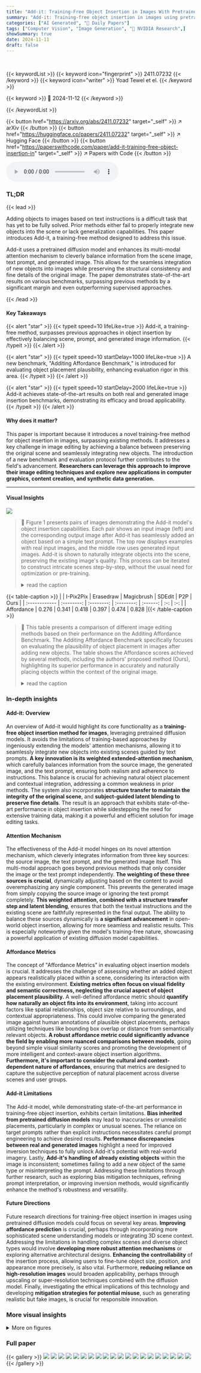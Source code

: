 ```yaml
---
title: "Add-it: Training-Free Object Insertion in Images With Pretrained Diffusion Models"
summary: "Add-it: Training-free object insertion in images using pretrained diffusion models by cleverly balancing information from the scene, text prompt, and generated image, achieving state-of-the-art result..."
categories: ["AI Generated", "🤗 Daily Papers"]
tags: ["Computer Vision", "Image Generation", "🏢 NVIDIA Research",]
showSummary: true
date: 2024-11-11
draft: false
---
```


<br>

{{< keywordList >}}
{{< keyword icon="fingerprint" >}} 2411.07232 {{< /keyword >}}
{{< keyword icon="writer" >}} Yoad Tewel et el. {{< /keyword >}}
 
{{< keyword >}} 🤗 2024-11-12 {{< /keyword >}}
 
{{< /keywordList >}}

{{< button href="https://arxiv.org/abs/2411.07232" target="_self" >}}
↗ arXiv
{{< /button >}}
{{< button href="https://huggingface.co/papers/2411.07232" target="_self" >}}
↗ Hugging Face
{{< /button >}}
{{< button href="https://paperswithcode.com/paper/add-it-training-free-object-insertion-in" target="_self" >}}
↗ Papers with Code
{{< /button >}}



<audio controls>
    <source src="https://ai-paper-reviewer.com/2411.07232/podcast.wav" type="audio/wav">
    Your browser does not support the audio element.
</audio>


### TL;DR


{{< lead >}}

Adding objects to images based on text instructions is a difficult task that has yet to be fully solved. Prior methods either fail to properly integrate new objects into the scene or lack generalization capabilities. This paper introduces Add-it, a training-free method designed to address this issue. 

Add-it uses a pretrained diffusion model and enhances its multi-modal attention mechanism to cleverly balance information from the scene image, text prompt, and generated image. This allows for the seamless integration of new objects into images while preserving the structural consistency and fine details of the original image.  The paper demonstrates state-of-the-art results on various benchmarks, surpassing previous methods by a significant margin and even outperforming supervised approaches.

{{< /lead >}}


#### Key Takeaways

{{< alert "star" >}}
{{< typeit speed=10 lifeLike=true >}} Add-it, a training-free method, surpasses previous approaches in object insertion by effectively balancing scene, prompt, and generated image information. {{< /typeit >}}
{{< /alert >}}

{{< alert "star" >}}
{{< typeit speed=10 startDelay=1000 lifeLike=true >}} A new benchmark, "Additing Affordance Benchmark," is introduced for evaluating object placement plausibility, enhancing evaluation rigor in this area. {{< /typeit >}}
{{< /alert >}}

{{< alert "star" >}}
{{< typeit speed=10 startDelay=2000 lifeLike=true >}} Add-it achieves state-of-the-art results on both real and generated image insertion benchmarks, demonstrating its efficacy and broad applicability. {{< /typeit >}}
{{< /alert >}}

#### Why does it matter?
This paper is important because it introduces a novel training-free method for object insertion in images, surpassing existing methods.  It addresses a key challenge in image editing by achieving a balance between preserving the original scene and seamlessly integrating new objects. The introduction of a new benchmark and evaluation protocol further contributes to the field's advancement. **Researchers can leverage this approach to improve their image editing techniques and explore new applications in computer graphics, content creation, and synthetic data generation.**

------
#### Visual Insights



![](https://arxiv.org/html/2411.07232/x1.png)

> 🔼 Figure 1 presents pairs of images demonstrating the Add-it model's object insertion capabilities. Each pair shows an input image (left) and the corresponding output image after Add-it has seamlessly added an object based on a simple text prompt. The top row displays examples with real input images, and the middle row uses generated input images.  Add-it is shown to naturally integrate objects into the scene, preserving the existing image's quality. This process can be iterated to construct intricate scenes step-by-step, without the usual need for optimization or pre-training.
> <details>
> <summary>read the caption</summary>
> Figure 1: Given an input image (left in each pair), either real (top row) or generated (mid row), along with a simple textual prompt describing an object to be added Add-it seamlessly adds the object to the image in a natural way. Add-it allows the step-by-step creation of complex scenes without the need for optimization or pre-training.
> </details>





{{< table-caption >}}
|               | I-Pix2Pix | Erasedraw | Magicbrush | SDEdit | P2P | Ours |
| :------------ | :--------: | :--------: | :--------: | :------: | :-: | :-: |
| Affordance    |   0.276    |   0.341    |   0.418    |   0.397   | 0.474 | 0.828 |{{< /table-caption >}}

> 🔼 This table presents a comparison of different image editing methods based on their performance on the Additing Affordance Benchmark.  The Additing Affordance Benchmark specifically focuses on evaluating the plausibility of object placement in images after adding new objects. The table shows the Affordance scores achieved by several methods, including the authors' proposed method (Ours), highlighting its superior performance in accurately and naturally placing objects within the context of the original image.
> <details>
> <summary>read the caption</summary>
> Table 1: Comparison of methods based on Affordance score for the Additing Affordance Benchmark.
> </details>





### In-depth insights


#### Add-it: Overview
An overview of Add-it would highlight its core functionality as a **training-free object insertion method for images**, leveraging pretrained diffusion models.  It avoids the limitations of training-based approaches by ingeniously extending the models' attention mechanisms, allowing it to seamlessly integrate new objects into existing scenes guided by text prompts.  **A key innovation is its weighted extended-attention mechanism**, which carefully balances information from the source image, the generated image, and the text prompt, ensuring both realism and adherence to instructions.  This balance is crucial for achieving natural object placement and contextual integration, addressing a common weakness in prior methods.  The system also incorporates **structure transfer to maintain the integrity of the original scene**, and **subject-guided latent blending to preserve fine details**. The result is an approach that exhibits state-of-the-art performance in object insertion while sidestepping the need for extensive training data, making it a powerful and efficient solution for image editing tasks.

#### Attention Mechanism
The effectiveness of the Add-it model hinges on its novel attention mechanism, which cleverly integrates information from three key sources: the source image, the text prompt, and the generated image itself.  This multi-modal approach goes beyond previous methods that only consider the image or the text prompt independently. **The weighting of these three sources is crucial**, dynamically adjusting based on the content to avoid overemphasizing any single component. This prevents the generated image from simply copying the source image or ignoring the text prompt completely.  **This weighted attention, combined with a structure transfer step and latent blending**, ensures that both the textual instructions and the existing scene are faithfully represented in the final output. The ability to balance these sources dynamically is **a significant advancement** in open-world object insertion, allowing for more seamless and realistic results. This is especially noteworthy given the model's training-free nature, showcasing a powerful application of existing diffusion model capabilities.

#### Affordance Metrics
The concept of "Affordance Metrics" in evaluating object insertion models is crucial.  It addresses the challenge of assessing whether an added object appears realistically placed within a scene, considering its interaction with the existing environment.  **Existing metrics often focus on visual fidelity and semantic correctness, neglecting the crucial aspect of object placement plausibility.**  A well-defined affordance metric should **quantify how naturally an object fits into its environment**, taking into account factors like spatial relationships, object size relative to surroundings, and contextual appropriateness.  This could involve comparing the generated image against human annotations of plausible object placements, perhaps utilizing techniques like bounding box overlap or distance from semantically relevant objects.  **A robust affordance metric could significantly advance the field by enabling more nuanced comparisons between models**, going beyond simple visual similarity scores and promoting the development of more intelligent and context-aware object insertion algorithms.  **Furthermore, it's important to consider the cultural and context-dependent nature of affordances**, ensuring that metrics are designed to capture the subjective perception of natural placement across diverse scenes and user groups.

#### Add-it Limitations
The Add-it model, while demonstrating state-of-the-art performance in training-free object insertion, exhibits certain limitations.  **Bias inherited from pretrained diffusion models** may lead to inaccuracies or unrealistic placements, particularly in complex or unusual scenes.  The reliance on target prompts rather than explicit instructions necessitates careful prompt engineering to achieve desired results.  **Performance discrepancies between real and generated images** highlight a need for improved inversion techniques to fully unlock Add-it's potential with real-world imagery. Lastly, **Add-it's handling of already existing objects** within the image is inconsistent; sometimes failing to add a new object of the same type or misinterpreting the prompt. Addressing these limitations through further research, such as exploring bias mitigation techniques, refining prompt interpretation, or improving inversion methods, would significantly enhance the method's robustness and versatility.

#### Future Directions
Future research directions for training-free object insertion in images using pretrained diffusion models could focus on several key areas.  **Improving affordance prediction** is crucial, perhaps through incorporating more sophisticated scene understanding models or integrating 3D scene context.  Addressing the limitations in handling complex scenes and diverse object types would involve **developing more robust attention mechanisms** or exploring alternative architectural designs.  **Enhancing the controllability** of the insertion process, allowing users to fine-tune object size, position, and appearance more precisely, is also vital.  Furthermore, **reducing reliance on high-resolution images** would broaden applicability, perhaps through upscaling or super-resolution techniques combined with the diffusion model. Finally, investigating the ethical implications of this technology and developing **mitigation strategies for potential misuse**, such as generating realistic but fake images, is crucial for responsible innovation.


### More visual insights

<details>
<summary>More on figures
</summary>


![](https://arxiv.org/html/2411.07232/x2.png)

> 🔼 This figure illustrates the Add-it model's architecture.  It begins with a source noise image (Xs⁢o⁢u⁢r⁢c⁢eTsuperscriptsubscript𝑋𝑠𝑜𝑢𝑟𝑐𝑒𝑇X_{source}^{T}) and a target noise image (Xt⁢a⁢r⁢g⁢e⁢tTsuperscriptsubscript𝑋𝑡𝑎𝑟𝑔𝑒𝑡𝑇X_{target}^{T}), along with a text prompt (Pt⁢a⁢r⁢g⁢e⁢tsubscript𝑃𝑡𝑎𝑟𝑔𝑒𝑡P_{target}).  First, a 'Structure Transfer' step injects the source image's structure into the target image. Next, the self-attention blocks are modified so the target noise image attends to both the text prompt and the source noise image, with their contributions weighted separately.  Finally, 'Subject Guided Latent Blending' is used to preserve fine details from the original source image in the final output.
> <details>
> <summary>read the caption</summary>
> Figure 2:  Architecture outline: Given a tuple of source noise Xs⁢o⁢u⁢r⁢c⁢eTsuperscriptsubscript𝑋𝑠𝑜𝑢𝑟𝑐𝑒𝑇X_{source}^{T}italic_X start_POSTSUBSCRIPT italic_s italic_o italic_u italic_r italic_c italic_e end_POSTSUBSCRIPT start_POSTSUPERSCRIPT italic_T end_POSTSUPERSCRIPT, target noise Xt⁢a⁢r⁢g⁢e⁢tTsuperscriptsubscript𝑋𝑡𝑎𝑟𝑔𝑒𝑡𝑇X_{target}^{T}italic_X start_POSTSUBSCRIPT italic_t italic_a italic_r italic_g italic_e italic_t end_POSTSUBSCRIPT start_POSTSUPERSCRIPT italic_T end_POSTSUPERSCRIPT, and a text prompt Pt⁢a⁢r⁢g⁢e⁢tsubscript𝑃𝑡𝑎𝑟𝑔𝑒𝑡P_{target}italic_P start_POSTSUBSCRIPT italic_t italic_a italic_r italic_g italic_e italic_t end_POSTSUBSCRIPT, we first apply Structure Transfer to inject the source image’s structure into the target image. We then extend the self-attention blocks so that Xt⁢a⁢r⁢g⁢e⁢tTsuperscriptsubscript𝑋𝑡𝑎𝑟𝑔𝑒𝑡𝑇X_{target}^{T}italic_X start_POSTSUBSCRIPT italic_t italic_a italic_r italic_g italic_e italic_t end_POSTSUBSCRIPT start_POSTSUPERSCRIPT italic_T end_POSTSUPERSCRIPT pulls keys and values from both Pt⁢a⁢r⁢g⁢e⁢tsubscript𝑃𝑡𝑎𝑟𝑔𝑒𝑡P_{target}italic_P start_POSTSUBSCRIPT italic_t italic_a italic_r italic_g italic_e italic_t end_POSTSUBSCRIPT and Xs⁢o⁢u⁢r⁢c⁢eTsuperscriptsubscript𝑋𝑠𝑜𝑢𝑟𝑐𝑒𝑇X_{source}^{T}italic_X start_POSTSUBSCRIPT italic_s italic_o italic_u italic_r italic_c italic_e end_POSTSUBSCRIPT start_POSTSUPERSCRIPT italic_T end_POSTSUPERSCRIPT, with each source weighted separately. Finally, we use Subject Guided Latent Blending to retain fine details from the source image.
> </details>



![](https://arxiv.org/html/2411.07232/x3.png)

> 🔼 This figure presents the results of a user study comparing the performance of different image editing methods on real images from the Emu Edit Benchmark.  The study involved human participants who were asked to evaluate the quality of image edits, considering factors such as realism, accuracy, and the preservation of the original image's appearance. The results are shown in terms of win rates (percentage of times each method was preferred over its counterpart). This visual representation helps to assess the effectiveness of each method in adding objects into images naturally and seamlessly.
> <details>
> <summary>read the caption</summary>
> Figure 3: User Study results evaluated on the real images from the Emu Edit Benchmark.
> </details>



![](https://arxiv.org/html/2411.07232/x4.png)

> 🔼 This figure presents the results of a user study comparing Add-it's performance on generated images from the Image Additing Benchmark against other methods.  The study measured user preference for the generated images produced by different methods in an A/B test. The chart likely visually displays a comparison, showing win rates or preference percentages across different methods, giving a clear picture of which method is preferred for generating images based on textual input within this specific benchmark.
> <details>
> <summary>read the caption</summary>
> Figure 4: User Study results evaluated on the generated images from the Image Additing Benchmark.
> </details>



![](https://arxiv.org/html/2411.07232/x5.png)

> 🔼 Figure 5 presents a qualitative comparison of object insertion results on the Emu-Edit benchmark dataset.  The benchmark involves adding objects to images based on textual instructions.  The figure showcases that while other methods struggle to place the added objects in a natural and believable location within the scene, often resulting in awkward or unrealistic placements, the proposed method successfully integrates the new object into the image in a way that appears realistic and seamless.  This illustrates the superior ability of the proposed approach to understand and address the complexities of object placement in image editing.
> <details>
> <summary>read the caption</summary>
> Figure 5: Qualitative Results from the Emu-Edit Benchmark. Unlike other methods, which fail to place the object in a plausible location, our method successfully achieves realistic object insertion.
> </details>



![](https://arxiv.org/html/2411.07232/x6.png)

> 🔼 Figure 6 presents a qualitative comparison of object insertion results from different methods on the Additing Benchmark dataset.  The top row shows the results for the task of adding a toy truck to a child's hands. The middle row demonstrates the results for adding a shopping bag to a man. The bottom row shows the results for adding a microscope to a scene. The images reveal that Prompt-to-Prompt struggles to maintain consistency with the source image while SDEdit fails to accurately incorporate the text prompt's specifications.  In contrast, the proposed Add-it method successfully integrates the requested objects into the images while maintaining the original scene's integrity and adhering to the textual instructions.
> <details>
> <summary>read the caption</summary>
> Figure 6: Qualitative Results from the Additing Benchmark. While Prompt-to-Prompt fails to align with the source image, and SDEdit fails to align with the prompt, our method offers Additing that adheres to both prompt and source image.
> </details>



![](https://arxiv.org/html/2411.07232/x7.png)

> 🔼 This figure analyzes the impact of different weight scales on the performance of the Add-it model.  Panel (A) shows the Affordance and Object Inclusion scores across various weight scales, demonstrating that the automatically determined weight scale finds a balance between these two metrics. Panel (B) visualizes the distribution of attention from different sources (source image, prompt, target image) across different model blocks and weight scales. This visualization is an average across multiple examples from a validation set, showing how attention is weighted differently at various scales.  Finally, panel (C) provides a specific example illustrating the effects of altering the target weight scale on the model's output, highlighting how this parameter influences object insertion and the balance between the original image and the textual prompt.
> <details>
> <summary>read the caption</summary>
> Figure 7: (A) Affordance and Object Inclusion scores across weight scale values, with our automatic weight scale achieving a good balance between the two. (B) Visualization of the prompt token attention spread across different sources, model blocks, and weight scales, averaged over multiple examples from a small validation set. (C) A representative example demonstrating the effect of varying target weight scales.
> </details>



![](https://arxiv.org/html/2411.07232/x8.png)

> 🔼 This figure shows an ablation study on the structure transfer step within the Add-it model.  The study tests the impact of applying the structure transfer mechanism at different stages of the denoising process. Applying it too early leads to a mismatch between the generated image and the source image's structure, while applying it too late leads to the generated image neglecting the object to be added. The figure shows that applying the structure transfer step at a specific stage (the chosen step) finds an optimal balance between preserving the source image structure and effectively adding the intended object.
> <details>
> <summary>read the caption</summary>
> Figure 8: Ablation over various steps for applying the Structure Transfer mechanism. Applying it too early misaligns the generated images with the source image’s structure while applying it too late causes the output image to neglect the object. Our chosen step strikes a balance between both.
> </details>



![](https://arxiv.org/html/2411.07232/x9.png)

> 🔼 Figure 9 presents a comparison of images generated by the Add-it model, illustrating the impact of the latent blending step on image quality and detail preservation.  The top row shows the original source image. The middle row displays images generated using Add-it *without* latent blending; these images show some discrepancies between the added object and the existing scene's details. The bottom row shows images generated *with* latent blending; here, the fine details of the source image (such as the girl's glasses and the shadows under the bicycles) are better preserved, leading to a more seamless and natural integration of the added object into the image. An affordance map is also provided, visually highlighting the areas where the model deems it plausible to add the specified object. This map provides insights into the model's decision-making process, explaining how it considers the context of the scene while adding the new object.
> <details>
> <summary>read the caption</summary>
> Figure 9: Images generated by Add-it with and without the latent blending step, along with the resulting affordance map. The latent blending block helps align fine details from the source image, such as removing the girl’s glasses or adjusting the shadows of the bicycles.
> </details>



![](https://arxiv.org/html/2411.07232/x10.png)

> 🔼 This figure demonstrates a limitation of the Add-it model.  When instructed to add an object that is already present in the image (a dog), instead of adding a second, distinct dog, the model duplicates the existing dog.  However, the model correctly adds a new element that is not already in the image (a person standing behind the dog), highlighting the model's ability to successfully introduce new objects but struggles with adding duplicates of existing objects.
> <details>
> <summary>read the caption</summary>
> Figure 10: Add-it may fail to add a subject that already exists in the source image. When prompted to add another dog to the image, Add-it generates the same dog instead, though it successfully adds a person behind the dog.
> </details>



![](https://arxiv.org/html/2411.07232/x11.png)

> 🔼 Figure 11 presents a series of images demonstrating the step-by-step image generation capability of the Add-it model.  It showcases how Add-it can iteratively build a complex scene by incorporating new elements based on sequential textual instructions. The process starts with a simple image and progressively adds more details with each new prompt, illustrating the model's ability to adapt to user preferences and maintain coherence across the steps. This dynamic approach to image generation allows for more creative control and fine-grained adjustments.
> <details>
> <summary>read the caption</summary>
> Figure 11: Step-by-Step Generation: Add-it can generate images incrementally, allowing it to better adapt to user preferences at each step.
> </details>



![](https://arxiv.org/html/2411.07232/x12.png)

> 🔼 Figure 12 presents qualitative examples from the Additing Affordance Benchmark.  Each example shows a source image and its corresponding output after applying the Add-it method. The benchmark focuses on evaluating object insertion in plausible locations, and these results demonstrate the model's ability to successfully add various objects naturally into the scenes, maintaining the contextual integrity of the original images.
> <details>
> <summary>read the caption</summary>
> Figure 12: Qualitative results of our method on the Additing Affordance Benchmark show that our method successfully adds objects naturally and in plausible locations.
> </details>



![](https://arxiv.org/html/2411.07232/x13.png)

> 🔼 Figure 13 presents examples demonstrating Add-it's ability to successfully integrate new objects into images that are not photorealistic, such as paintings and pixel art.  This showcases the method's adaptability and generalizability beyond typical photographic images.  The results highlight the method's robustness in handling diverse image styles while maintaining image quality and object placement consistency.
> <details>
> <summary>read the caption</summary>
> Figure 13: Our method can operate on non-photorealistic images.
> </details>



![](https://arxiv.org/html/2411.07232/x14.png)

> 🔼 This figure demonstrates the inherent stochasticity of diffusion models.  Despite using the same input image and prompt, Add-it produces diverse, yet equally plausible, outputs due to the variability introduced by different random noise initializations. This highlights Add-it's ability to generate a range of natural-looking results while maintaining consistency with the source image and user instructions.
> <details>
> <summary>read the caption</summary>
> Figure 14: Our method generates different outputs when given different starting noises. All the outputs remain plausible.
> </details>



![](https://arxiv.org/html/2411.07232/x15.png)

> 🔼 This figure demonstrates the impact of positional encoding on object placement within the Add-it model. By artificially shifting the positional encoding vectors of the source image, the model's output shows a corresponding shift in the added object's location.  This highlights the model's reliance on positional information for accurate object insertion, even overriding visual context.
> <details>
> <summary>read the caption</summary>
> Figure 15: Positional Encoding Analysis: shifting the positional encoding of the source image results in a corresponding shift in the object’s location in the generated image.
> </details>



![](https://arxiv.org/html/2411.07232/x16.png)

> 🔼 Figure 16 presents three examples where the Add-it model fails. The first shows sunglasses added to a scene, but in an implausible location. The second shows a Pikachu added to a scene where it replaces an existing object, indicating the model's bias toward adding objects instead of integrating them into the scene naturally. The third shows the model struggling with a complex scene (a woman cooking), suggesting that scene complexity limits Add-it's performance.
> <details>
> <summary>read the caption</summary>
> Figure 16: Failure cases: Add-it may fail generating the added object in the right location (sunglasses), it can be biased to replace existing object in the scene (Pikachu) and it can struggle with complicated scenes (woman cooking).
> </details>



![](https://arxiv.org/html/2411.07232/x17.png)

> 🔼 Figure 17 presents visual examples from the Additing Affordance Benchmark dataset.  Each image showcases a scene with several potential locations for adding an object, indicated by bounding boxes. These boxes highlight the areas where an object can be naturally inserted without disrupting the image's composition or context. The purpose is to evaluate the plausibility of object placement in image editing tasks.
> <details>
> <summary>read the caption</summary>
> Figure 17: Visual examples from the Additing Affordance Benchmark. Each image is annotated with bounding boxes highlighting the plausible areas where the object can be added.
> </details>



![](https://arxiv.org/html/2411.07232/x18.png)

> 🔼 This figure shows the prompt given to ChatGPT to generate the Additing Affordance Benchmark dataset.  The prompt instructs ChatGPT to create a JSON list of 300 data points. Each data point contains a source image prompt describing a scene, a target image prompt describing the same scene with an added object, the instruction for adding the object, and the name of the added object (the subject token). The prompt emphasizes the need for clear, unambiguous instructions and only includes examples with one plausible location for adding the object.  This ensures high-quality annotations for the benchmark.
> <details>
> <summary>read the caption</summary>
> Figure 18: The prompt provided to ChatGPT in order to generate the Affordance Benchmark.
> </details>



</details>






### Full paper

{{< gallery >}}
<img src="https://ai-paper-reviewer.com/2411.07232/1.png" class="grid-w50 md:grid-w33 xl:grid-w25" />
<img src="https://ai-paper-reviewer.com/2411.07232/2.png" class="grid-w50 md:grid-w33 xl:grid-w25" />
<img src="https://ai-paper-reviewer.com/2411.07232/3.png" class="grid-w50 md:grid-w33 xl:grid-w25" />
<img src="https://ai-paper-reviewer.com/2411.07232/4.png" class="grid-w50 md:grid-w33 xl:grid-w25" />
<img src="https://ai-paper-reviewer.com/2411.07232/5.png" class="grid-w50 md:grid-w33 xl:grid-w25" />
<img src="https://ai-paper-reviewer.com/2411.07232/6.png" class="grid-w50 md:grid-w33 xl:grid-w25" />
<img src="https://ai-paper-reviewer.com/2411.07232/7.png" class="grid-w50 md:grid-w33 xl:grid-w25" />
<img src="https://ai-paper-reviewer.com/2411.07232/8.png" class="grid-w50 md:grid-w33 xl:grid-w25" />
<img src="https://ai-paper-reviewer.com/2411.07232/9.png" class="grid-w50 md:grid-w33 xl:grid-w25" />
<img src="https://ai-paper-reviewer.com/2411.07232/10.png" class="grid-w50 md:grid-w33 xl:grid-w25" />
<img src="https://ai-paper-reviewer.com/2411.07232/11.png" class="grid-w50 md:grid-w33 xl:grid-w25" />
<img src="https://ai-paper-reviewer.com/2411.07232/12.png" class="grid-w50 md:grid-w33 xl:grid-w25" />
<img src="https://ai-paper-reviewer.com/2411.07232/13.png" class="grid-w50 md:grid-w33 xl:grid-w25" />
<img src="https://ai-paper-reviewer.com/2411.07232/14.png" class="grid-w50 md:grid-w33 xl:grid-w25" />
<img src="https://ai-paper-reviewer.com/2411.07232/15.png" class="grid-w50 md:grid-w33 xl:grid-w25" />
<img src="https://ai-paper-reviewer.com/2411.07232/16.png" class="grid-w50 md:grid-w33 xl:grid-w25" />
<img src="https://ai-paper-reviewer.com/2411.07232/17.png" class="grid-w50 md:grid-w33 xl:grid-w25" />
<img src="https://ai-paper-reviewer.com/2411.07232/18.png" class="grid-w50 md:grid-w33 xl:grid-w25" />
<img src="https://ai-paper-reviewer.com/2411.07232/19.png" class="grid-w50 md:grid-w33 xl:grid-w25" />
<img src="https://ai-paper-reviewer.com/2411.07232/20.png" class="grid-w50 md:grid-w33 xl:grid-w25" />
{{< /gallery >}}